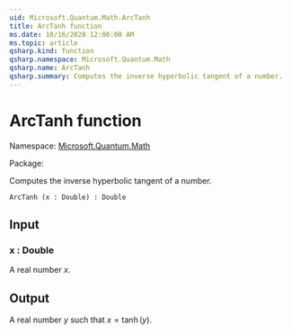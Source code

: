 ```yaml
---
uid: Microsoft.Quantum.Math.ArcTanh
title: ArcTanh function
ms.date: 10/16/2020 12:00:00 AM
ms.topic: article
qsharp.kind: function
qsharp.namespace: Microsoft.Quantum.Math
qsharp.name: ArcTanh
qsharp.summary: Computes the inverse hyperbolic tangent of a number.
---
```


# ArcTanh function

Namespace: [Microsoft.Quantum.Math](xref:Microsoft.Quantum.Math)

Package: [](https://nuget.org/packages/)


Computes the inverse hyperbolic tangent of a number.

```Q#
ArcTanh (x : Double) : Double
```


## Input

### x : Double

A real number $x$.



## Output

A real number $y$ such that $x = \tanh(y)$.